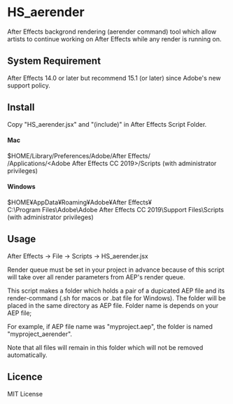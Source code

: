 # HS_aerender

After Effects backgrond rendering (aerender command) tool which allow artists to continue working on After Effects while any render is running on.


## System Requirement
After Effects 14.0 or later but recommend 15.1 (or later) since Adobe's new support policy.  
## Install
Copy "HS_aerender.jsx" and "(include)" in After Effects Script Folder.
  
#### Mac
$HOME/Library/Preferences/Adobe/After Effects/<version>  
/Applications/<Adobe After Effects CC 2019>/Scripts (with administrator privileges)  
  
#### Windows
$HOME¥AppData¥Roaming¥Adobe¥After Effects¥<version>  
C:\Program Files\Adobe\Adobe After Effects CC 2019\Support Files\Scripts (with administrator privileges)
  
## Usage
After Effects -> File -> Scripts -> HS_aerender.jsx

Render queue must be set in your project in advance because of this script will take over all render parameters from AEP's render queue.  

This script makes a folder which holds a pair of a dupicated AEP file and its render-command (.sh for macos or .bat file for Windows). The folder will be placed in the same directory as AEP file. Folder name is depends on your AEP file; 

For example, if AEP file name was "myproject.aep", the folder is named "myproject_aerender".  

Note that all files will remain in this folder which will not be removed automatically.  

## Licence
MIT License
